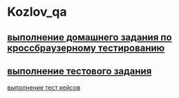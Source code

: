 # Kozlov_qa

[выполнение домашнего задания по кроссбраузерному тестированию](https://docs.google.com/spreadsheets/d/1tW7jY4a3u8wXCgYouvXrwsinoa6YbggdmXnju8AQ8RI/edit#gid=0)
---
[выполнение тестового задания](https://docs.google.com/spreadsheets/d/1KVHKCjargj1gxjWkcxYcnfDht6PgX-o-EV6ySudSHaM/edit)
---
[выполнение тест кейсов](https://docs.google.com/spreadsheets/d/1b3LF1arrzds_wuSn5bj33s2_L9QroeOUQLXTlKWcYcM/edit#gid=306401338)